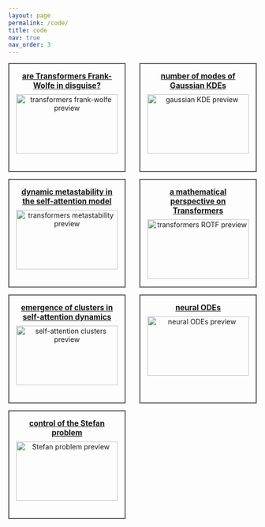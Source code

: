 ```yaml
---
layout: page
permalink: /code/
title: code
nav: true
nav_order: 3
---
```


<style>
.repo-grid {
  display: flex;
  flex-wrap: wrap;
  gap: 1em;
  justify-content: space-between;
}

.repo-card {
  flex: 1 1 calc(50% - 1em);
  border: 2px solid #555;        /* Stronger border */
  border-radius: 0;              /* Remove rounding */
  padding: 0.5em 1em;
  height: 220px;
  box-shadow: none;              /* Optional: remove shadow for a flat look */
  background-color: #fdfdfd;
  text-align: center;
  box-sizing: border-box;
  max-width: calc(50% - 1em);
  overflow: hidden;
}

.repo-card img {
  width: 100%;
  height: 120px;
  object-fit: cover;
  margin-bottom: 0.5em;
  border-radius: 0;              /* Remove image rounding */
}

.repo-card h3 {
  margin: 0.5em 0;
  font-size: 1.1em;
}
</style>


<div class="repo-grid">

  <div class="repo-card">
    <h3>
      <a class="publink" href="https://github.com/borjanG/2025-transformers-frank-wolfe">
        are Transformers Frank-Wolfe in disguise?
      </a>
    </h3>
    <img src="{{ '/assets/img/cells.png' | relative_url }}" alt="transformers frank-wolfe preview">
  </div>

  <div class="repo-card">
    <h3>
      <a class="publink" href="https://github.com/KimiSun18/2024-gauss-kde-attention">
        number of modes of Gaussian KDEs
      </a>
    </h3>
    <img src="{{ '/assets/img/5.gif' | relative_url }}" alt="gaussian KDE preview">
  </div>

  <div class="repo-card">
    <h3>
      <a class="publink" href="https://github.com/HugoKoubbi/2024-transformers-dotm">
        dynamic metastability in the self-attention model
      </a>
    </h3>
    <img src="{{ '/assets/img/in-rainbows.png' | relative_url }}" alt="transformers metastability preview">
  </div>

  <div class="repo-card">
    <h3>
      <a class="publink" href="https://github.com/borjanG/2023-transformers-rotf">
        a mathematical perspective on Transformers
      </a>
    </h3>
    <img src="{{ '/assets/img/1.gif' | relative_url }}" alt="transformers ROTF preview">
  </div>

  <div class="repo-card">
    <h3>
      <a class="publink" href="https://github.com/borjanG/2023-transformers">
        emergence of clusters in self-attention dynamics
      </a>
    </h3>
    <img src="{{ '/assets/img/2.gif' | relative_url }}" alt="self-attention clusters preview">
  </div>

  <div class="repo-card">
    <h3>
      <a class="publink" href="https://github.com/borjanG/leia">
        neural ODEs
      </a>
    </h3>
    <img src="{{ '/assets/img/4.gif' | relative_url }}" alt="neural ODEs preview">
  </div>

  <div class="repo-card">
    <h3>
      <a class="publink" href="https://github.com/borjanG/2022-stefan-control">
        control of the Stefan problem
      </a>
    </h3>
    <img src="{{ '/assets/img/3.gif' |relative_url }}" alt="Stefan problem preview">
  </div>

</div>
